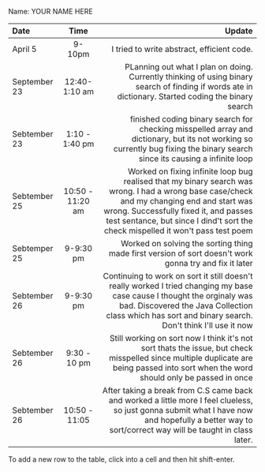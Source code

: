 Name: YOUR NAME HERE

| Date         |       Time       |                                                                                                                                                                                                                                                                   Update |
|:-------------|:----------------:|-------------------------------------------------------------------------------------------------------------------------------------------------------------------------------------------------------------------------------------------------------------------------:|
| April 5      |      9-10pm      |                                                                                                                                                                                                                               I tried to write abstract, efficient code. |
| September 23 |  12:40-1:10  am  |                                                                                                                     PLanning out what I plan on doing. Currently thinking of using binary search of finding if words ate in dictionary. Started coding the binary search |
| Sebtember 23 | 1:10 - 1:40   pm |                                                                                              finished coding binary search for checking misspelled array and dictionary, but its not working so currently bug fixing the binary search since its causing a infinite loop |
| Sebtember 25 | 10:50 - 11:20 am | Worked on fixing infinite loop bug realised that my binary search was wrong. I had a wrong base case/check and my changing end and start was wrong. Successfully fixed it, and passes test sentance, but since I dind't sort the check mispelled it won't pass test poem |
| Sebtemper 25 |    9-9:30 pm     |                                                                                                                                                                   Worked on solving the sorting thing made first version of sort doesn't work gonna try and fix it later |
| Sebtember 26 |    9-9:30 pm     |                                         Continuing to work on sort it still doesn't really worked I tried changing my base case cause I thought the orginaly was bad. Discovered the Java Collection class which has sort and binary search. Don't think I'll use it now |
| Sebtember 26 |   9:30 - 10 pm   |                                                                                    Still working on sort now I think it's not sort thats the issue, but check misspelled since multiple duplicate are being passed into sort when the word should only be passed in once |
| Sebtember 26 |  10:50 - 11:05   |                                                                     After taking a break from C.S came back and worked a little more I feel clueless, so just gonna submit what I have now and hopefully a better way to sort/correct way will be taught in class later. |


To add a new row to the table, click into a cell and then hit shift-enter.